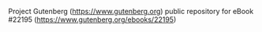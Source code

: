 Project Gutenberg (https://www.gutenberg.org) public repository for eBook #22195 (https://www.gutenberg.org/ebooks/22195)
